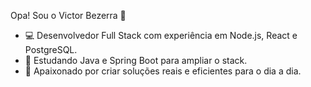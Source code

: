 Opa! Sou o Victor Bezerra 👋

- 💻 Desenvolvedor Full Stack com experiência em Node.js, React e PostgreSQL.
- 🌱 Estudando Java e Spring Boot para ampliar o stack.
- 🚀 Apaixonado por criar soluções reais e eficientes para o dia a dia.

